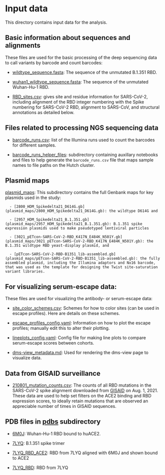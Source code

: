 # Input data
This directory contains input data for the analysis.

## Basic information about sequences and alignments

These files are used for the basic processing of the deep sequencing data to call variants by barcode and count barcodes:
  
   - [wildtype_sequence.fasta](wildtype_sequence.fasta): The sequence of the unmutated B.1.351 RBD.

   - [wuhan1_wildtype_sequence.fasta](wuhan1_wildtype_sequence.fasta): The sequence of the unmutated Wuhan-Hu-1 RBD.

   - [RBD_sites.csv](RBD_sites.csv): gives site and residue information for SARS-CoV-2, including alignment of the RBD integer numbering with the Spike numbering for SARS-CoV-2 RBD, alignment to SARS-CoV, and structural annotations as detailed below.

## Files related to processing NGS sequencing data

  - [barcode_runs.csv](barcode_runs.csv): list of the Illumina runs used to count the barcodes for different samples. 

  - [barcode_runs_helper_files](barcode_runs_helper_files): subdirectory containing auxillary notebooks and files to help generate the `barcode_runs.csv` file that maps sample names to file paths on the Hutch cluster.

## Plasmid maps

[plasmid_maps](plasmid_maps/): This subdirectory contains the full Genbank maps for key plasmids used in the study:

      - [2800_HDM_Spikedelta21_D614G.gb](plasmid_maps/2800_HDM_Spikedelta21_D614G.gb): the wildtype D614G and

      - [2957_HDM_Spikedelta21_B.1.351.gb](plasmid_maps/2957_HDM_Spikedelta21_B.1.351.gb): B.1.351 spike expression plasmids used to make pseudotyped lentiviral particles

      - [3021_pETcon-SARS-CoV-2-RBD_K417N_E484K_N501Y.gb](plasmid_maps/3021_pETcon-SARS-CoV-2-RBD_K417N_E484K_N501Y.gb): the B.1.351 wildtype RBD yeast-display plasmid, and

      - [pETcon-SARS-CoV-2-RBD-B1351_lib-assembled.gb](plasmid_maps/pETcon-SARS-CoV-2-RBD-B1351_lib-assembled.gb): the fully assembled plasmid, including the Illumina adaptors and Nx16 barcode, that was used as the template for designing the Twist site-saturation variant libraries.

## For visualizing serum-escape data:

These files are used for visualizing the antibody- or serum-escape data:

  - [site_color_schemes.csv](site_color_schemes.csv): Schemes for how to color sites (can be used in escape profiles). Here are details on these schemes.

  - [escape_profiles_config.yaml](escape_profiles_config.yaml): Information on how to plot the escape profiles; manually edit this to alter their plotting.

  - [lineplots_config.yaml](lineplots_config.yaml): Config file for making line plots to compare serum-escape scores between cohorts.

  - [dms-view_metadata.md](dms-view_metadata.md): Used for rendering the dms-view page to visualize data.

## Data from GISAID surveillance

  - [210801_mutation_counts.csv](210801_mutation_counts.csv): The counts of all RBD mutations in the SARS-CoV-2 spike alignment downloaded from [GISAID](https://www.gisaid.org/) on Aug. 1, 2021. These data are used to help set filters on the ACE2 binding and RBD expression scores, to ideally retain mutations that are observed an appreciable number of times in GISAID sequences.

## PDB files in [pdbs](pdbs/) subdirectory

  - [6M0J](pdbs/6M0J.pdb): Wuhan-Hu-1 RBD bound to huACE2.

  - [7LYQ](pdbs/7LYQ.pdb): B.1.351 spike trimer

  - [7LYQ_RBD_ACE2](pdbs/7LYQ_RBD_ACE2.pdb): RBD from 7LYQ aligned with 6M0J and shown bound to ACE2

  - [7LYQ_RBD](pdbs/7LYQ_RBD.pdb): RBD from 7LYQ
